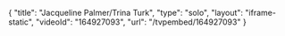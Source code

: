 {
    "title": "Jacqueline Palmer\/Trina Turk",
    "type": "solo",
    "layout": "iframe-static",
    "videoId": "164927093",
    "url": "\/tvpembed\/164927093"
}